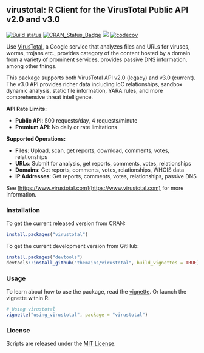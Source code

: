## virustotal: R Client for the VirusTotal Public API v2.0 and v3.0

[![Build status](https://ci.appveyor.com/api/projects/status/5o45rcviuuxtobo7?svg=true)](https://ci.appveyor.com/project/soodoku/virustotal-6owbf)
[![CRAN_Status_Badge](https://www.r-pkg.org/badges/version/virustotal)](https://cran.r-project.org/package=virustotal)
![](https://cranlogs.r-pkg.org/badges/grand-total/virustotal)
[![codecov](https://codecov.io/gh/themains/virustotal/branch/master/graph/badge.svg)](https://app.codecov.io/gh/themains/virustotal)


Use [VirusTotal](https://www.virustotal.com), a Google service that analyzes files and URLs for viruses, worms, trojans etc., provides category of the content hosted by a domain from a variety of prominent services, provides passive DNS information, among other things.

This package supports both VirusTotal API v2.0 (legacy) and v3.0 (current). The v3.0 API provides richer data including IoC relationships, sandbox dynamic analysis, static file information, YARA rules, and more comprehensive threat intelligence.

**API Rate Limits:**
- **Public API**: 500 requests/day, 4 requests/minute
- **Premium API**: No daily or rate limitations

**Supported Operations:**
- **Files**: Upload, scan, get reports, download, comments, votes, relationships
- **URLs**: Submit for analysis, get reports, comments, votes, relationships  
- **Domains**: Get reports, comments, votes, relationships, WHOIS data
- **IP Addresses**: Get reports, comments, votes, relationships, passive DNS

See [https://www.virustotal.com](https://www.virustotal.com) for more information. 

### Installation

To get the current released version from CRAN:
```r
install.packages("virustotal")
```

To get the current development version from GitHub:

```r
install.packages("devtools")
devtools::install_github("themains/virustotal", build_vignettes = TRUE)
```

### Usage

To learn about how to use the package, read the [vignette](vignettes/using_virustotal.Rmd). Or launch the vignette within R:

```r
# Using virustotal
vignette("using_virustotal", package = "virustotal")
```

### License
Scripts are released under the [MIT License](https://opensource.org/licenses/MIT).
